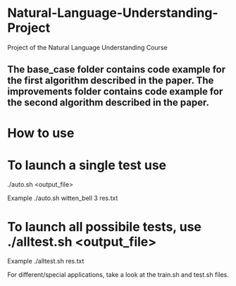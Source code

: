 Natural-Language-Understanding-Project
======================================

Project of the Natural Language Understanding Course

The base_case folder contains code example for the first algorithm described in the paper.
The improvements folder contains code example for the second algorithm described in the paper.
---
# How to use
# To launch a single test use
./auto.sh <distribution> <n-gram-order> <output_file>

Example ./auto.sh witten_bell 3 res.txt

# To launch all possibile tests, use ./alltest.sh <output_file>

Example ./alltest.sh res.txt

For different/special applications, take a look at the train.sh and test.sh files.
